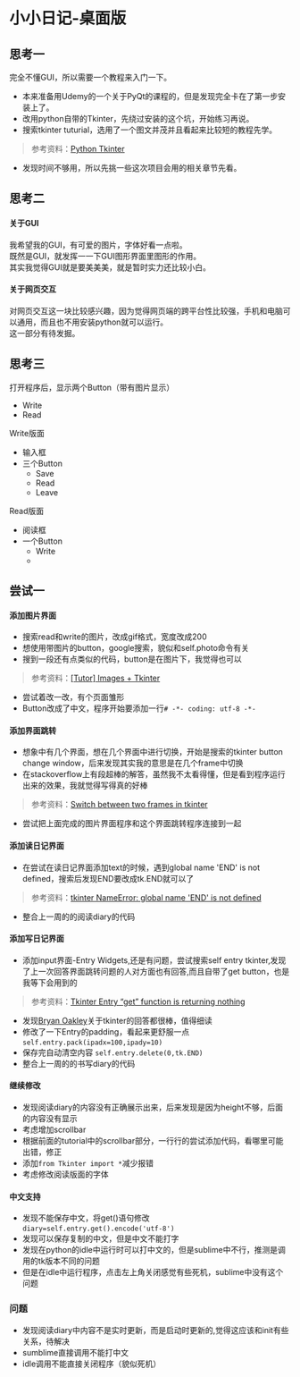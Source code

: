 # 小小日记-桌面版

## 思考一

完全不懂GUI，所以需要一个教程来入门一下。  
- 本来准备用Udemy的一个关于PyQt的课程的，但是发现完全卡在了第一步安装上了。
- 改用python自带的Tkinter，先绕过安装的这个坑，开始练习再说。
- 搜索tkinter tuturial，选用了一个图文并茂并且看起来比较短的教程先学。
> 参考资料：[Python Tkinter](http://www.python-course.eu/python_tkinter.php)
- 发现时间不够用，所以先挑一些这次项目会用的相关章节先看。

## 思考二
#### 关于GUI
我希望我的GUI，有可爱的图片，字体好看一点啦。  
既然是GUI，就发挥一一下GUI图形界面里图形的作用。  
其实我觉得GUI就是要美美美，就是暂时实力还比较小白。

#### 关于网页交互
对网页交互这一块比较感兴趣，因为觉得网页端的跨平台性比较强，手机和电脑可以通用，而且也不用安装python就可以运行。  
这一部分有待发掘。

## 思考三
打开程序后，显示两个Button（带有图片显示）
- Write
- Read

Write版面
- 输入框
- 三个Button
    - Save
    - Read
    - Leave
    
Read版面
- 阅读框
- 一个Button
    - Write
    - 

## 尝试一
#### 添加图片界面
- 搜索read和write的图片，改成gif格式，宽度改成200
- 想使用带图片的button，google搜索，貌似和self.photo命令有关
- 搜到一段还有点类似的代码，button是在图片下，我觉得也可以
> 参考资料：[[Tutor] Images + Tkinter](https://mail.python.org/pipermail/tutor/2002-November/018610.html)
- 尝试着改一改，有个页面雏形
- Button改成了中文，程序开始要添加一行```# -*- coding: utf-8 -*-```

#### 添加界面跳转
- 想象中有几个界面，想在几个界面中进行切换，开始是搜索的tkinter button change window，后来发现其实我的意思是在几个frame中切换
- 在stackoverflow上有段超棒的解答，虽然我不太看得懂，但是看到程序运行出来的效果，我就觉得写得真的好棒
> 参考资料：[Switch between two frames in tkinter](http://stackoverflow.com/questions/7546050/switch-between-two-frames-in-tkinter)
- 尝试把上面完成的图片界面程序和这个界面跳转程序连接到一起

#### 添加读日记界面
- 在尝试在读日记界面添加text的时候，遇到global name 'END' is not defined，搜索后发现END要改成tk.END就可以了
> 参考资料：[tkinter NameError: global name 'END' is not defined](http://www.scriptscoop.net/t/30e72bef2788/python-tkinter-nameerror-global-name-end-is-not-defined.html)
- 整合上一周的的阅读diary的代码

#### 添加写日记界面
- 添加input界面-Entry Widgets,还是有问题，尝试搜索self entry tkinter,发现了上一次回答界面跳转问题的人对方面也有回答,而且自带了get button，也是我等下会用到的
> 参考资料：[Tkinter Entry “get” function is returning nothing](http://stackoverflow.com/questions/10727131/tkinter-entry-get-function-is-returning-nothing)
- 发现[Bryan Oakley](http://stackoverflow.com/users/7432/bryan-oakley)关于tkinter的回答都很棒，值得细读
- 修改了一下Entry的padding，看起来更舒服一点 ```self.entry.pack(ipadx=100,ipady=10)```
- 保存完自动清空内容 ```self.entry.delete(0,tk.END)```
- 整合上一周的的书写diary的代码

#### 继续修改
- 发现阅读diary的内容没有正确展示出来，后来发现是因为height不够，后面的内容没有显示
- 考虑增加scrollbar
- 根据前面的tutorial中的scrollbar部分，一行行的尝试添加代码，看哪里可能出错，修正
- 添加```from Tkinter import *```减少报错
- 考虑修改阅读版面的字体


#### 中文支持
- 发现不能保存中文，将get()语句修改 ```diary=self.entry.get().encode('utf-8')```
- 发现可以保存复制的中文，但是中文不能打字
- 发现在python的idle中运行时可以打中文的，但是sublime中不行，推测是调用的tk版本不同的问题
- 但是在idle中运行程序，点击左上角关闭感觉有些死机，sublime中没有这个问题


### 问题
- 发现阅读diary中内容不是实时更新，而是启动时更新的,觉得这应该和init有些关系，待解决
- sumblime直接调用不能打中文
- idle调用不能直接关闭程序（貌似死机）